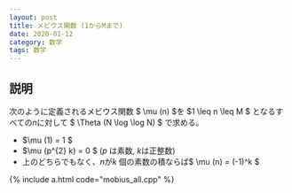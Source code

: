 ```yaml
---
layout: post
title: メビウス関数 (1からMまで)
date: 2020-01-12
category: 数学
tags: 数学
---
```


## 説明

次のように定義されるメビウス関数 $ \mu (n) $を $1 \leq n \leq M $ となるすべての$n$に対して $ \Theta (N \log \log N) $ で求める。
- $\mu (1) = 1 $
- $\mu (p^{2} k) = 0 $ ($p$ は素数, $k$は正整数)
- 上のどちらでもなく、$n$が$k$ 個の素数の積ならば$ \mu (n) = (-1)^k $
 
{% include a.html code="mobius_all.cpp" %}